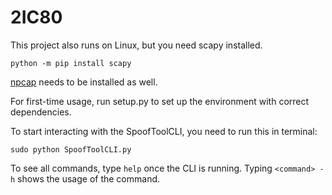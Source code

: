 # 2IC80

This project also runs on Linux, but you need scapy installed. 
```
python -m pip install scapy
```

[npcap](https://npcap.com/#download) needs to be installed as well. 

For first-time usage, run setup.py to set up the environment with correct dependencies.

To start interacting with the SpoofToolCLI, you need to run this in terminal:

```
sudo python SpoofToolCLI.py
```

To see all commands, type ```help``` once the CLI is running.
Typing ```<command> -h``` shows the usage of the command.